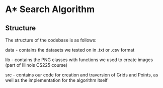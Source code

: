 # A* Search Algorithm

## Structure
The structure of the codebase is as follows: 

data - contains the datasets we tested on in .txt or .csv format

lib - contains the PNG classes with functions we used to create images (part of Illinois CS225 course)

src - contains our code for creation and traversion of Grids and Points, as well as the implementation for the algorithm itself 


